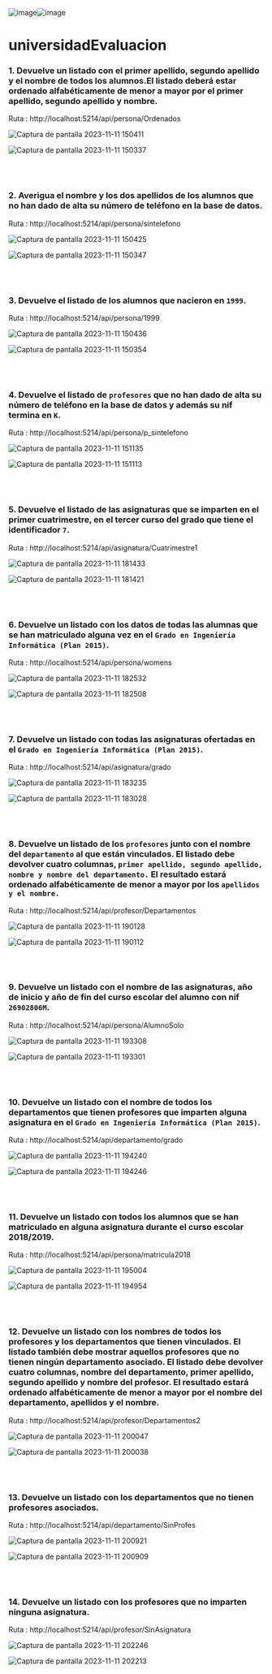 ![image](https://github.com/julianlpz69/universidadEvaluacion/assets/131847060/70eae31a-5c58-415a-8e1d-95a1931180fb)![image](https://github.com/julianlpz69/universidadEvaluacion/assets/131847060/d1395b5d-b9ad-47ad-b9c0-8de784d85ac8)
# universidadEvaluacion

### 1. Devuelve un listado con el primer apellido, segundo apellido y el nombre de todos los alumnos.El listado deberá estar ordenado alfabéticamente de menor a mayor por el primer apellido, segundo apellido y nombre.

Ruta : http://localhost:5214/api/persona/Ordenados

![Captura de pantalla 2023-11-11 150411](https://github.com/julianlpz69/universidadEvaluacion/assets/131847060/dc38f463-774f-4815-bb85-97cf2b5d6f24)

![Captura de pantalla 2023-11-11 150337](https://github.com/julianlpz69/universidadEvaluacion/assets/131847060/8f796ef7-08f8-416b-9ee2-e5bc668006cb)

<br><br>


### 2. Averigua el nombre y los dos apellidos de los alumnos que **no** han dado de alta su número de teléfono en la base de datos.

Ruta : http://localhost:5214/api/persona/sintelefono

![Captura de pantalla 2023-11-11 150425](https://github.com/julianlpz69/universidadEvaluacion/assets/131847060/6e076bd6-38b7-4b16-9b81-daa5af700994)

![Captura de pantalla 2023-11-11 150347](https://github.com/julianlpz69/universidadEvaluacion/assets/131847060/acf919e0-93fc-4e9d-a3a8-7d71263875cb)

<br><br>


### 3. Devuelve el listado de los alumnos que nacieron en `1999`.

Ruta : http://localhost:5214/api/persona/1999

![Captura de pantalla 2023-11-11 150436](https://github.com/julianlpz69/universidadEvaluacion/assets/131847060/d1bbe315-1b7c-49fc-8817-2700648004f4)

![Captura de pantalla 2023-11-11 150354](https://github.com/julianlpz69/universidadEvaluacion/assets/131847060/28eeff65-50b9-4e12-ba05-3ec6469a4792)

<br><br>


### 4. Devuelve el listado de `profesores` que **no** han dado de alta su número de teléfono en la base de datos y además su nif termina en `K`.

Ruta : http://localhost:5214/api/persona/p_sintelefono

![Captura de pantalla 2023-11-11 151135](https://github.com/julianlpz69/universidadEvaluacion/assets/131847060/58866a9b-a7d1-4dbe-9b5b-c200a86c0803)

![Captura de pantalla 2023-11-11 151113](https://github.com/julianlpz69/universidadEvaluacion/assets/131847060/1e68bad7-f964-4414-b4e9-30090da71def)


<br><br>


### 5. Devuelve el listado de las asignaturas que se imparten en el primer cuatrimestre, en el tercer curso del grado que tiene el identificador `7`.

Ruta : http://localhost:5214/api/asignatura/Cuatrimestre1

![Captura de pantalla 2023-11-11 181433](https://github.com/julianlpz69/universidadEvaluacion/assets/131847060/40e063c6-ae01-455a-85e4-d07ee0333c14)

![Captura de pantalla 2023-11-11 181421](https://github.com/julianlpz69/universidadEvaluacion/assets/131847060/7daaba9e-654d-4f89-b924-256a24ee74e6)


<br><br>


### 6. Devuelve un listado con los datos de todas las **alumnas** que se han matriculado alguna vez en el `Grado en Ingeniería Informática (Plan 2015)`.

Ruta : http://localhost:5214/api/persona/womens

![Captura de pantalla 2023-11-11 182532](https://github.com/julianlpz69/universidadEvaluacion/assets/131847060/ceb1df92-50e7-4172-ba21-76800aac10ba)

![Captura de pantalla 2023-11-11 182508](https://github.com/julianlpz69/universidadEvaluacion/assets/131847060/d9b47776-6e89-4e0e-9e27-57a453587c6f)



<br><br>


### 7. Devuelve un listado con todas las asignaturas ofertadas en el `Grado en Ingeniería Informática (Plan 2015)`.

Ruta : http://localhost:5214/api/asignatura/grado

![Captura de pantalla 2023-11-11 183235](https://github.com/julianlpz69/universidadEvaluacion/assets/131847060/1ebabd5b-5d44-4d78-99ab-2ec400b83ba8)

![Captura de pantalla 2023-11-11 183028](https://github.com/julianlpz69/universidadEvaluacion/assets/131847060/612efb6c-3bcb-4300-ac0d-8f7165ba2842)


<br><br>

### 8. Devuelve un listado de los `profesores` junto con el nombre del `departamento` al que están vinculados. El listado debe devolver cuatro columnas, `primer apellido, segundo apellido, nombre y nombre del departamento.` El resultado estará ordenado alfabéticamente de menor a mayor por los `apellidos y el nombre.`

Ruta : http://localhost:5214/api/profesor/Departamentos

![Captura de pantalla 2023-11-11 190128](https://github.com/julianlpz69/universidadEvaluacion/assets/131847060/c3558ec3-c129-4842-ae0f-664fb0b8ee9c)

![Captura de pantalla 2023-11-11 190112](https://github.com/julianlpz69/universidadEvaluacion/assets/131847060/5ff0779a-8933-46d9-95bd-564c130e2dad)



<br><br>

### 9. Devuelve un listado con el nombre de las asignaturas, año de inicio y año de fin del curso escolar del alumno con nif `26902806M`.

Ruta : http://localhost:5214/api/persona/AlumnoSolo

![Captura de pantalla 2023-11-11 193308](https://github.com/julianlpz69/universidadEvaluacion/assets/131847060/df254cdb-df35-4886-b0ad-534f45ec5b95)

![Captura de pantalla 2023-11-11 193301](https://github.com/julianlpz69/universidadEvaluacion/assets/131847060/4b62f9a6-d156-47f0-8dfc-5bed112b1ff2)



<br><br>

### 10. Devuelve un listado con el nombre de todos los departamentos que tienen profesores que imparten alguna asignatura en el `Grado en Ingeniería Informática (Plan 2015)`.

Ruta : http://localhost:5214/api/departamento/grado

![Captura de pantalla 2023-11-11 194240](https://github.com/julianlpz69/universidadEvaluacion/assets/131847060/32ae712c-cce5-43f6-817e-9345a5c177ae)

![Captura de pantalla 2023-11-11 194246](https://github.com/julianlpz69/universidadEvaluacion/assets/131847060/6008cb4a-762c-442c-bb00-cc9f47bf7289)


<br><br>

### 11. Devuelve un listado con todos los alumnos que se han matriculado en alguna asignatura durante el curso escolar 2018/2019.

Ruta : http://localhost:5214/api/persona/matricula2018

![Captura de pantalla 2023-11-11 195004](https://github.com/julianlpz69/universidadEvaluacion/assets/131847060/955e04e0-d32f-4169-95df-858fc97d7caf)

![Captura de pantalla 2023-11-11 194954](https://github.com/julianlpz69/universidadEvaluacion/assets/131847060/c135d40d-680a-44d1-92a3-b58cf1d17217)

<br><br>

### 12. Devuelve un listado con los nombres de **todos** los profesores y los departamentos que tienen vinculados. El listado también debe mostrar aquellos profesores que no tienen ningún departamento asociado. El listado debe devolver cuatro columnas, nombre del departamento, primer apellido, segundo apellido y nombre del profesor. El resultado estará ordenado alfabéticamente de menor a mayor por el nombre del departamento, apellidos y el nombre.

Ruta : http://localhost:5214/api/profesor/Departamentos2

![Captura de pantalla 2023-11-11 200047](https://github.com/julianlpz69/universidadEvaluacion/assets/131847060/2d5c8506-eba9-4075-a859-9f497adf196f)

![Captura de pantalla 2023-11-11 200038](https://github.com/julianlpz69/universidadEvaluacion/assets/131847060/412611ed-eed7-47dc-a1c0-99125d98acf7)


<br><br>

### 13. Devuelve un listado con los departamentos que no tienen profesores asociados.

Ruta : http://localhost:5214/api/departamento/SinProfes

![Captura de pantalla 2023-11-11 200921](https://github.com/julianlpz69/universidadEvaluacion/assets/131847060/3c7e4118-13c9-49dd-9c5f-5db994e2f194)

![Captura de pantalla 2023-11-11 200909](https://github.com/julianlpz69/universidadEvaluacion/assets/131847060/6f1851ce-4230-4426-a736-e057598bc5ce)


<br><br>

### 14. Devuelve un listado con los profesores que no imparten ninguna asignatura.

Ruta : http://localhost:5214/api/profesor/SinAsignatura

![Captura de pantalla 2023-11-11 202246](https://github.com/julianlpz69/universidadEvaluacion/assets/131847060/74d7b822-1b75-4098-88b3-59a0671ac2d5)

![Captura de pantalla 2023-11-11 202213](https://github.com/julianlpz69/universidadEvaluacion/assets/131847060/598d2f87-e5c6-42d6-9156-2b225a5c614e)

